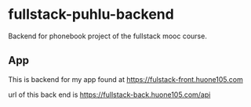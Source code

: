 # fullstack-puhlu-backend
Backend for phonebook project of the fullstack mooc course.

## App

This is backend for my app found at https://fulstack-front.huone105.com

url of this back end is https://fullstack-back.huone105.com/api